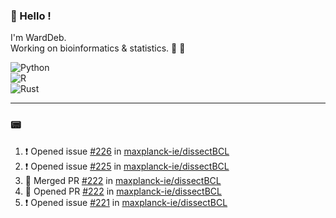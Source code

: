 ### :robot: Hello !

I'm WardDeb.  
Working on bioinformatics & statistics. 🧬 🧪  

![Python](https://img.shields.io/badge/python-3670A0?style=for-the-badge&logo=python&logoColor=ffdd54)  
![R](https://img.shields.io/badge/r-%23276DC3.svg?style=for-the-badge&logo=r&logoColor=white)  
![Rust](https://img.shields.io/badge/rust-%23000000.svg?style=for-the-badge&logo=rust&logoColor=white)  

---

### :pager:

<!--START_SECTION:activity-->
1. ❗ Opened issue [#226](https://github.com/maxplanck-ie/dissectBCL/issues/226) in [maxplanck-ie/dissectBCL](https://github.com/maxplanck-ie/dissectBCL)
2. ❗ Opened issue [#225](https://github.com/maxplanck-ie/dissectBCL/issues/225) in [maxplanck-ie/dissectBCL](https://github.com/maxplanck-ie/dissectBCL)
3. 🎉 Merged PR [#222](https://github.com/maxplanck-ie/dissectBCL/pull/222) in [maxplanck-ie/dissectBCL](https://github.com/maxplanck-ie/dissectBCL)
4. 💪 Opened PR [#222](https://github.com/maxplanck-ie/dissectBCL/pull/222) in [maxplanck-ie/dissectBCL](https://github.com/maxplanck-ie/dissectBCL)
5. ❗ Opened issue [#221](https://github.com/maxplanck-ie/dissectBCL/issues/221) in [maxplanck-ie/dissectBCL](https://github.com/maxplanck-ie/dissectBCL)
<!--END_SECTION:activity-->

